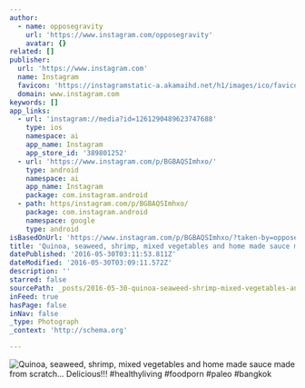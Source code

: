 ```yaml
---
author:
  - name: opposegravity
    url: 'https://www.instagram.com/opposegravity'
    avatar: {}
related: []
publisher:
  url: 'https://www.instagram.com'
  name: Instagram
  favicon: 'https://instagramstatic-a.akamaihd.net/h1/images/ico/favicon.ico/dfa85bb1fd63.ico'
  domain: www.instagram.com
keywords: []
app_links:
  - url: 'instagram://media?id=1261290489623747688'
    type: ios
    namespace: ai
    app_name: Instagram
    app_store_id: '389801252'
  - url: 'https://www.instagram.com/p/BGBAQSImhxo/'
    type: android
    namespace: ai
    app_name: Instagram
    package: com.instagram.android
  - path: https/instagram.com/p/BGBAQSImhxo/
    package: com.instagram.android
    namespace: google
    type: android
isBasedOnUrl: 'https://www.instagram.com/p/BGBAQSImhxo/?taken-by=opposegravity'
title: 'Quinoa, seaweed, shrimp, mixed vegetables and home made sauce made from scratch... Delicious!!! #healthyliving #foodporn #paleo #bangkok'
datePublished: '2016-05-30T03:11:53.811Z'
dateModified: '2016-05-30T03:09:11.572Z'
description: ''
starred: false
sourcePath: _posts/2016-05-30-quinoa-seaweed-shrimp-mixed-vegetables-and-home-made-sauc.md
inFeed: true
hasPage: false
inNav: false
_type: Photograph
_context: 'http://schema.org'

---
```

![Quinoa, seaweed, shrimp, mixed vegetables and home made sauce made from scratch... Delicious!!! #healthyliving #foodporn #paleo #bangkok](https://scontent.cdninstagram.com/t51.2885-15/s640x640/sh0.08/e35/13181323_891095687703652_805124510_n.jpg?ig_cache_key=MTI2MTI5MDQ4OTYyMzc0NzY4OA%3D%3D.2)